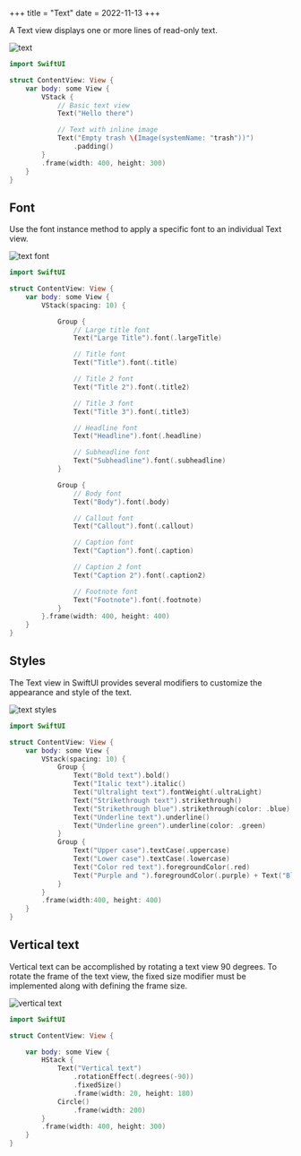 +++
title = "Text"
date = 2022-11-13
+++

A Text view displays one or more lines of read-only text.

<p><img src="/img/text.png" style="max-width:400px;" alt="text"></p>

```swift
import SwiftUI

struct ContentView: View {
    var body: some View {
        VStack {
            // Basic text view
            Text("Hello there")

            // Text with inline image
            Text("Empty trash \(Image(systemName: "trash"))")
                .padding()
        }
        .frame(width: 400, height: 300)
    }
}
```

## Font

Use the font instance method to apply a specific font to an individual Text view.

<p><img src="/img/textfont.png" style="max-width:400px;" alt="text font"></p>

```swift
import SwiftUI

struct ContentView: View {
    var body: some View {
        VStack(spacing: 10) {

            Group {
                // Large title font
                Text("Large Title").font(.largeTitle)

                // Title font
                Text("Title").font(.title)

                // Title 2 font
                Text("Title 2").font(.title2)

                // Title 3 font
                Text("Title 3").font(.title3)

                // Headline font
                Text("Headline").font(.headline)

                // Subheadline font
                Text("Subheadline").font(.subheadline)
            }

            Group {
                // Body font
                Text("Body").font(.body)

                // Callout font
                Text("Callout").font(.callout)

                // Caption font
                Text("Caption").font(.caption)

                // Caption 2 font
                Text("Caption 2").font(.caption2)

                // Footnote font
                Text("Footnote").font(.footnote)
            }
        }.frame(width: 400, height: 400)
    }
}
```

## Styles

The Text view in SwiftUI provides several modifiers to customize the appearance and style of the text.

<p><img src="/img/textstyles.png" style="max-width:400px;" alt="text styles"></p>

```swift
import SwiftUI

struct ContentView: View {
    var body: some View {
        VStack(spacing: 10) {
            Group {
                Text("Bold text").bold()
                Text("Italic text").italic()
                Text("Ultralight text").fontWeight(.ultraLight)
                Text("Strikethrough text").strikethrough()
                Text("Strikethrough blue").strikethrough(color: .blue)
                Text("Underline text").underline()
                Text("Underline green").underline(color: .green)
            }
            Group {
                Text("Upper case").textCase(.uppercase)
                Text("Lower case").textCase(.lowercase)
                Text("Color red text").foregroundColor(.red)
                Text("Purple and ").foregroundColor(.purple) + Text("Blue").foregroundColor(.blue)
            }
        }
        .frame(width:400, height: 400)
    }
}
```

## Vertical text

Vertical text can be accomplished by rotating a text view 90 degrees. To rotate the frame of the text view, the fixed size modifier must be implemented along with defining the frame size.

<p><img src="/img/textvertical.png" style="max-width:400px;" alt="vertical text"></p>

```swift
import SwiftUI

struct ContentView: View {

    var body: some View {
        HStack {
            Text("Vertical text")
                .rotationEffect(.degrees(-90))
                .fixedSize()
                .frame(width: 20, height: 180)
            Circle()
                .frame(width: 200)
        }
        .frame(width: 400, height: 300)
    }
}
```
